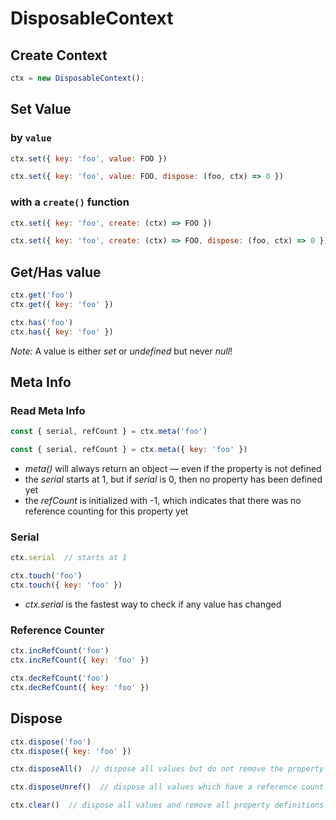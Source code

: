 
# DisposableContext

## Create Context

```js
ctx = new DisposableContext();
```

## Set Value

### by `value`

```js
ctx.set({ key: 'foo', value: FOO })

ctx.set({ key: 'foo', value: FOO, dispose: (foo, ctx) => 0 })
```

### with a `create()` function

```js
ctx.set({ key: 'foo', create: (ctx) => FOO })

ctx.set({ key: 'foo', create: (ctx) => FOO, dispose: (foo, ctx) => 0 })
```

## Get/Has value

```js
ctx.get('foo')
ctx.get({ key: 'foo' })

ctx.has('foo')
ctx.has({ key: 'foo' })
```

_Note:_ A value is either *set* or *undefined* but never *null*! 

## Meta Info

### Read Meta Info

```js
const { serial, refCount } = ctx.meta('foo')

const { serial, refCount } = ctx.meta({ key: 'foo' })
```

- _meta()_ will always return an object &mdash; even if the property is not defined
- the _serial_ starts at 1, but if _serial_ is 0, then no property has been defined yet
- the _refCount_ is initialized with -1, which indicates that there was no reference counting for this property yet

### Serial

```js
ctx.serial  // starts at 1

ctx.touch('foo')
ctx.touch({ key: 'foo' })
```

- *ctx.serial* is the fastest way to check if any value has changed

### Reference Counter

```js
ctx.incRefCount('foo')          
ctx.incRefCount({ key: 'foo' })

ctx.decRefCount('foo')
ctx.decRefCount({ key: 'foo' })
```

## Dispose

```js
ctx.dispose('foo')
ctx.dispose({ key: 'foo' })

ctx.disposeAll()  // dispose all values but do not remove the property definitions

ctx.disposeUnref()  // dispose all values which have a reference count of 0

ctx.clear()  // dispose all values and remove all property definitions 
```
